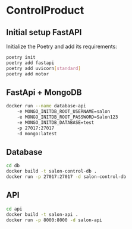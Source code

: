 # ControlProduct
## Initial setup FastAPI

Initialize the Poetry and add its requirements:

```bash
poetry init
poetry add fastapi
poetry add uvicorn[standard]
poetry add motor
```

## FastApi + MongoDB

```bash
docker run --name database-api 
    -e MONGO_INITDB_ROOT_USERNAME=salon 
    -e MONGO_INITDB_ROOT_PASSWORD=Salon123 
    -e MONGO_INITDB_DATABASE=test 
    -p 27017:27017 
    -d mongo:latest

```

## Database

```bash
cd db
docker build -t salon-control-db .
docker run -p 27017:27017 -d salon-control-db
```

## API

```bash
cd api
docker build -t salon-api .
docker run -p 8000:8000 -d salon-api
```

